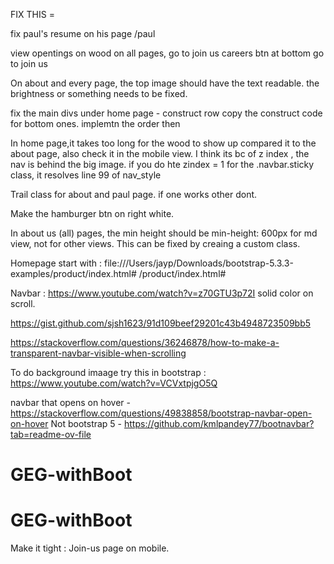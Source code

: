 FIX THIS =

fix paul's resume on his page /paul

view opentings on wood on all pages, go to join us 
careers btn at bottom go to join us


On about and every page, the top image should have the text readable.  the brightness or something needs to be fixed. 



fix the main divs under home page - construct row 
copy the construct code for bottom ones. implemtn the order then



In home page,it takes too long for the wood to show up compared it to the about page, also check it in the mobile view.  I think its bc of z index , the nav is behind the big image.
if you do hte zindex = 1 for the
.navbar.sticky class, it resolves 
line 99 of nav_style


Trail class for about and paul page.  if one works other dont. 


Make the hamburger btn on right white. 


In about us (all) pages, the min height should be min-height: 600px for md view, not for other views.
This can be fixed by creaing a custom class. 



Homepage start with :  file:///Users/jayp/Downloads/bootstrap-5.3.3-examples/product/index.html#
/product/index.html#

Navbar : https://www.youtube.com/watch?v=z70GTU3p72I
solid color on scroll. 

https://gist.github.com/sjsh1623/91d109beef29201c43b4948723509bb5

https://stackoverflow.com/questions/36246878/how-to-make-a-transparent-navbar-visible-when-scrolling









To do background imaage try this in bootstrap :  https://www.youtube.com/watch?v=VCVxtpjgO5Q

navbar that opens on hover - https://stackoverflow.com/questions/49838858/bootstrap-navbar-open-on-hover
Not bootstrap 5 -   https://github.com/kmlpandey77/bootnavbar?tab=readme-ov-file

# GEG-withBoot
# GEG-withBoot

Make it tight : 
Join-us page on mobile. 


